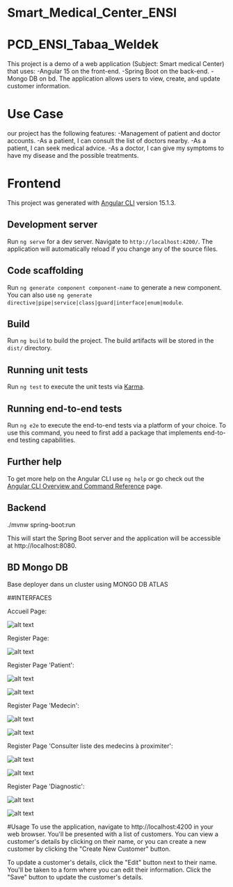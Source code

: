 # Smart_Medical_Center_ENSI
# PCD_ENSI_Tabaa_Weldek

This project is a demo of a web application (Subject: Smart medical Center)
that uses:
  -Angular 15 on the front-end.
  -Spring Boot on the back-end.
  -Mongo DB on bd.
The application allows users to view, create, and update customer information.

# Use Case
our project has the following features:
  -Management of patient and doctor accounts.
  -As a patient, I can consult the list of doctors nearby.
  -As a patient, I can seek medical advice.
  -As a doctor, I can give my symptoms to have my disease and the possible treatments.

# Frontend

This project was generated with [Angular CLI](https://github.com/angular/angular-cli) version 15.1.3.

## Development server

Run `ng serve` for a dev server. Navigate to `http://localhost:4200/`. The application will automatically reload if you change any of the source files.

## Code scaffolding

Run `ng generate component component-name` to generate a new component. You can also use `ng generate directive|pipe|service|class|guard|interface|enum|module`.

## Build

Run `ng build` to build the project. The build artifacts will be stored in the `dist/` directory.

## Running unit tests

Run `ng test` to execute the unit tests via [Karma](https://karma-runner.github.io).

## Running end-to-end tests

Run `ng e2e` to execute the end-to-end tests via a platform of your choice. To use this command, you need to first add a package that implements end-to-end testing capabilities.

## Further help

To get more help on the Angular CLI use `ng help` or go check out the [Angular CLI Overview and Command Reference](https://angular.io/cli) page.

## Backend

./mvnw spring-boot:run

This will start the Spring Boot server and the application will be accessible at http://localhost:8080.

## BD Mongo DB

Base deployer dans un cluster using MONGO DB ATLAS

##INTERFACES

Accueil Page:

![alt text](Images/1.png)

Register Page:

![alt text](Images/2.png)

Register Page 'Patient':

![alt text](Images/3.png)

![alt text](Images/4.png)

Register Page 'Medecin':

![alt text](Images/5.png)

![alt text](Images/6.png)

Register Page 'Consulter liste des medecins à proximiter':

![alt text](Images/8.png)

![alt text](Images/9.png)

Register Page 'Diagnostic':

![alt text](Images/10.png)

![alt text](Images/11.png)

#Usage
To use the application, navigate to http://localhost:4200 in your web browser. You'll be presented with a list of customers. You can view a customer's details by clicking on their name, or you can create a new customer by clicking the "Create New Customer" button.

To update a customer's details, click the "Edit" button next to their name. You'll be taken to a form where you can edit their information. Click the "Save" button to update the customer's details.

